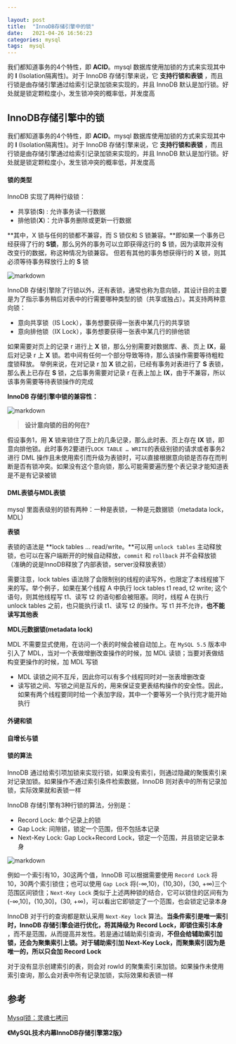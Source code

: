 ```yaml
---

layout: post
title:  "InnoDB存储引擎中的锁"
date:   2021-04-26 16:56:23
categories: mysql
tags:  mysql
---
```


我们都知道事务的4个特性，即 **ACID**。mysql 数据库使用加锁的方式来实现其中的 **I** (Isolation隔离性)。对于 InnoDB 存储引擎来说，它 **支持行锁和表锁** ，而且行锁是由存储引擎通过给索引记录加锁来实现的，并且 InnoDB 默认是加行锁。好处就是锁定颗粒度小，发生锁冲突的概率低，并发度高

<!-- more -->

##  InnoDB存储引擎中的锁



我们都知道事务的4个特性，即 **ACID**。mysql 数据库使用加锁的方式来实现其中的 **I** (Isolation隔离性)。对于 InnoDB 存储引擎来说，它 **支持行锁和表锁** ，而且行锁是由存储引擎通过给索引记录加锁来实现的，并且 InnoDB 默认是加行锁。好处就是锁定颗粒度小，发生锁冲突的概率低，并发度高



#### **锁的类型**

InnoDB 实现了两种行级锁：

- 共享锁(**S**) : 允许事务读一行数据
- 排他锁(**X**)：允许事务删除或更新一行数据



**其中，X 锁与任何的锁都不兼容，而 S 锁仅和 S 锁兼容。**即如果一个事务已经获得了行的 **S锁**，那么另外的事务可以立即获得这行的 **S** 锁，因为读取并没有改变行的数据，称这种情况为锁兼容。 但若有其他的事务想获得行的 **X** 锁，则其必须等待事务释放行上的 **S** 锁



![markdown](https://ddmcc-1255635056.file.myqcloud.com/79cd2235-2d37-45cf-8708-72dbc65aee1b.png)



InnoDB 存储引擎除了行锁以外，还有表锁，通常也称为意向锁，其设计目的主要是为了指示事务稍后对表中的行需要哪种类型的锁（共享或独占）。其支持两种意向锁：

- 意向共享锁（IS Lock），事务想要获得一张表中某几行的共享锁
- 意向排他锁（IX Lock），事务想要获得一张表中某几行的排他锁



如果需要对页上的记录 r 进行上 **X** 锁，那么分别需要对数据库、表、页上 **IX**，最后对记录 r 上 **X** 锁。若中间有任何一个部分导致等待，那么该操作需要等待粗粒度锁释放。 举例来说，在对记录 r 加 **X** 锁之前，已经有事务对表进行了 **S** 表锁，那么表上已存在 **S** 锁，之后事务需要对记录 r 在表上加上 **IX**，由于不兼容，所以该事务需要等待表锁操作的完成



**InnoDB 存储引擎中锁的兼容性：**

![markdown](https://ddmcc-1255635056.file.myqcloud.com/955267a0-f07f-4335-9583-dcaee34290aa.png)

> **设计意向锁的目的何在?**

假设事务1，用 **X** 锁来锁住了页上的几条记录，那么此时表、页上存在 **IX** 锁，即意向排他锁。此时事务2要进行`LOCK TABLE … WRITE`的表级别锁的请求或者事务2进行 DML 操作且未使用索引而升级为表锁时，可以直接根据意向锁是否存在而判断是否有锁冲突。如果没有这个意向锁，那么可能需要遍历整个表记录才能知道表是不是有记录被锁



#### **DML表锁与MDL表锁**

mysql 里面表级别的锁有两种：一种是表锁，一种是元数据锁（metadata lock，MDL)

**表锁**

表锁的语法是 **lock tables … read/write。**可以用 `unlock tables` 主动释放锁，也可以在客户端断开的时候自动释放，`commit` 和 `rollback` 并不会释放锁（准确的说是InnoDB释放了内部表锁，server没释放表锁）

需要注意，lock tables 语法除了会限制别的线程的读写外，也限定了本线程接下来的写。举个例子，如果在某个线程 A 中执行 lock tables t1 read, t2 write; 这个语句，则其他线程写 t1、读写 t2 的语句都会被阻塞。同时，线程 A 在执行 unlock tables 之前，也只能执行读 t1、读写 t2 的操作。写 t1 并不允许，**也不能读写其他表**



**MDL元数据锁(metadata lock)**

MDL 不需要显式使用，在访问一个表的时候会被自动加上。在 `MySQL 5.5` 版本中引入了 MDL，当对一个表做增删改查操作的时候，加 MDL 读锁；当要对表做结构变更操作的时候，加 MDL 写锁

- MDL 读锁之间不互斥，因此你可以有多个线程同时对一张表增删改查
- 读写锁之间、写锁之间是互斥的，用来保证变更表结构操作的安全性。因此，如果有两个线程要同时给一个表加字段，其中一个要等另一个执行完才能开始执行



#### **外键和锁**



#### **自增长与锁**



#### **锁的算法**

InnoDB 通过给索引项加锁来实现行锁，如果没有索引，则通过隐藏的聚簇索引来对记录加锁。如果操作不通过索引条件检索数据，InnoDB 则对表中的所有记录加锁，实际效果就和表锁一样

InnoDB 存储引擎有3种行锁的算法，分别是：

- Record Lock: 单个记录上的锁
- Gap Lock: 间隙锁，锁定一个范围，但不包括本记录
- Next-Key Lock: Gap Lock+Record Lock，锁定一个范围，并且锁定记录本身



![markdown](https://ddmcc-1255635056.file.myqcloud.com/4e3f16e6-5a2e-4bb7-b240-bf9c4ab1005b.png)

例如一个索引有10，30这两个值，InnoDB 可以根据需要使用 `Record Lock` 将10，30两个索引锁住；也可以使用 `Gap Lock` 将(-∞,10)，(10,30)，(30, +∞)三个范围区间锁住；`Next-Key Lock` 类似于上述两种锁的结合，它可以锁住的区间有为(-∞,10]，(10,30]，(30, +∞)，可以看出它即锁定了一个范围，也会锁定记录本身



InnoDB 对于行的查询都是默认采用 `Next-Key lock` 算法。**当条件索引是唯一索引时，InnoDB 存储引擎会进行优化，将其降级为 Record Lock，即锁住索引本身** ，而不是范围，从而提高并发性。若是通过辅助索引查询，**不但会给辅助索引加锁，还会为聚集索引上锁。对于辅助索引加 Next-Key Lock，而聚集索引因为是唯一的，所以只会加 Record Lock**



对于没有显示创建索引的表，则会对 rowId 的聚集索引来加锁。如果操作未使用索引查询，那么会对表中所有记录加锁，实际效果和表锁一样





## **参考**

[Mysql锁：灵魂七拷问](https://tech.youzan.com/seven-questions-about-the-lock-of-mysql/) 

**《MySQL技术内幕InnoDB存储引擎第2版》**


